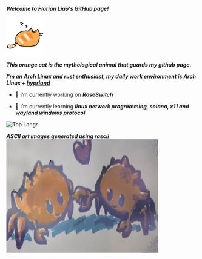 ***Welcome to Florian Liao's GitHub page!***

<img src="orange-cat-sleep.gif" width="100" height="100" alt="orangecat">

***This orange cat is the mythological animal that guards my github page.***

***I'm an Arch Linux and rust enthusiast, my daily work environment is Arch Linux + [hyprland](https://github.com/huahuadeliaoliao/hua_hyprland_conf)***

- 🔭 I’m currently working on ***[RoseSwitch](https://github.com/huahuadeliaoliao/RoseSwitch)***

- 🌱 I’m currently learning ***linux network programming, solana, x11 and wayland windows protocol***

![Top Langs](https://github-readme-stats.vercel.app/api/top-langs/?username=huahuadeliaoliao&size_weight=0.5&count_weight=0.5)

***ASCII art images generated using rascii***
<img src="ferris-love-thumb.jpg" width="400" height="300" alt="rustacean">
